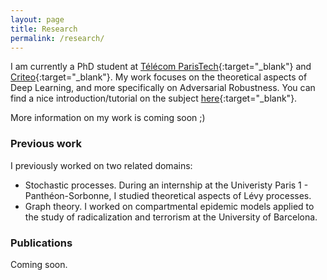 ```yaml
---
layout: page
title: Research
permalink: /research/
---
```


I am currently a PhD student at [Télécom ParisTech](https://www.telecom-paris.fr "Télécom homepage"){:target="_blank"} and [Criteo](https://www.criteo.com "Criteo homepage"){:target="_blank"}.
My work focuses on the theoretical aspects of Deep Learning, and more specifically on Adversarial Robustness. You can find a nice introduction/tutorial on the subject [here](https://adversarial-ml-tutorial.org "Adversarial robustness tutorial"){:target="_blank"}.

More information on my work is coming soon ;)

### Previous work

I previously worked on two related domains:

- Stochastic processes. During an internship at the Univeristy Paris 1 - Panthéon-Sorbonne, I studied theoretical aspects of Lévy processes.
- Graph theory. I worked on compartmental epidemic models applied to the study of radicalization and terrorism at the University of Barcelona.

### Publications

Coming soon.